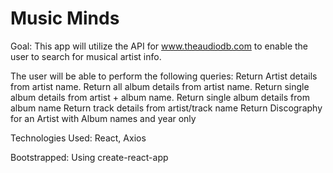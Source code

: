 # Music Minds

Goal:
This app will utilize the API for www.theaudiodb.com to enable the user to search for musical artist info.

The user will be able to perform the following queries:
Return Artist details from artist name. Return all album details from artist name. Return single album details from artist + album name. Return single album details from album name Return track details from artist/track name Return Discography for an Artist with Album names and year only

Technologies Used:
React,
Axios

Bootstrapped:
Using create-react-app
